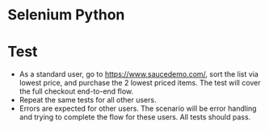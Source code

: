 # Selenium Python
 
# Test
- As a standard user, go to https://www.saucedemo.com/, sort the list via lowest price, and purchase the 2 lowest priced items. The test will cover the full checkout end-to-end flow.
- Repeat the same tests for all other users.
 - Errors are expected for other users. The scenario will be error handling and trying to complete the flow for these users. All tests should pass.
